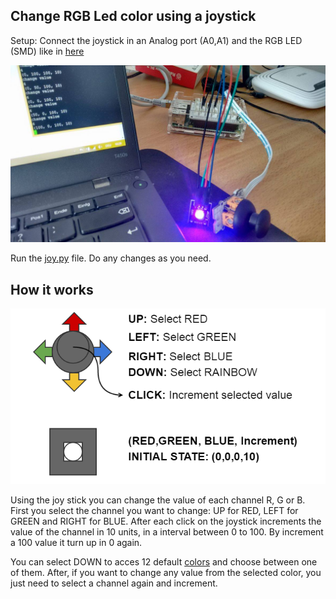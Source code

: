 ## Change RGB Led color using a joystick

Setup:
Connect the joystick in an Analog port (A0,A1) and the RGB LED (SMD) like in [here](../../actor-RGB-LED)

![setup](setup.jpg)

Run the [joy.py](joy.py) file. Do any changes as you need.

## How it works

![image](joystick.png)

Using the joy stick you can change the value of each channel R, G or B. First you select the channel you want to change: UP for RED, LEFT for GREEN and RIGHT for BLUE. After each click on the joystick increments the value of the channel in 10 units, in a interval between 0 to 100. By increment a 100 value it turn up in 0 again.

You can select DOWN to acces 12 default [colors](../../actor-RGB-LED#code-colors) and choose between one of them. After, if you want to change any value from the selected color, you just need to select a channel again and increment.
